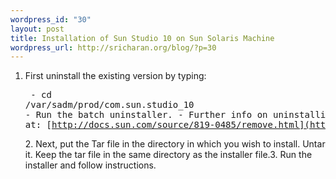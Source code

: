 ```yaml
--- 
wordpress_id: "30"
layout: post
title: Installation of Sun Studio 10 on Sun Solaris Machine
wordpress_url: http://sricharan.org/blog/?p=30
---
```

1. First uninstall the existing version by typing:<pre class="ScreenText"><kbd class="UserType"> - cd /var/sadm/prod/</kbd><kbd class="Filename-Command">com.sun.studio_10</kbd> - Run the batch uninstaller. - Further info on uninstalling can be found at: [http://docs.sun.com/source/819-0485/remove.html](http://docs.sun.com/source/819-0485/remove.html)</pre>2. Next, put the Tar file in the directory in which you wish to install. Untar it. Keep the tar file in the same directory as the installer file.3. Run the installer and follow instructions.
